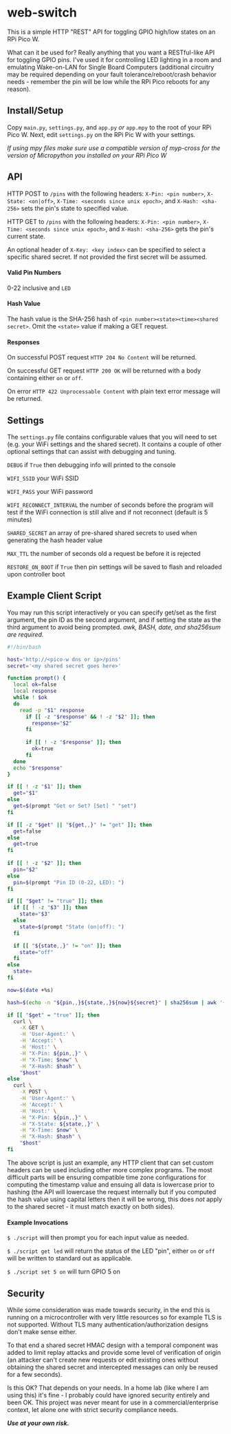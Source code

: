 web-switch
==
This is a simple HTTP "REST" API for toggling GPIO high/low states on an RPi Pico W.

What can it be used for? Really anything that you want a RESTful-like API for toggling GPIO pins. I've used it for controlling LED lighting in a room and emulating Wake-on-LAN for Single Board Computers (additional circuitry may be required depending on your fault tolerance/reboot/crash behavior needs - remember the pin will be low while the RPi Pico reboots for any reason).

## Install/Setup
Copy `main.py`, `settings.py`, and `app.py` _or_ `app.mpy` to the root of your RPi Pico W. Next, edit `settings.py` on the RPi Pic W with your settings.

_If using mpy files make sure use a compatible version of myp-cross for the version of Micropython you installed on your RPi Pico W_

## API
HTTP POST to `/pins` with the following headers: `X-Pin: <pin number>`, `X-State: <on|off>`, `X-Time: <seconds since unix epoch>`, and `X-Hash: <sha-256>` sets the pin's state to specified value.  

HTTP GET to `/pins` with the following headers: `X-Pin: <pin number>`, `X-Time: <seconds since unix epoch>`, and `X-Hash: <sha-256>` gets the pin's current state.  

An optional header of `X-Key: <key index>` can be specified to select a specific shared secret. If not provided the first secret will be assumed.  

#### Valid Pin Numbers
0-22 inclusive and `LED`

#### Hash Value
The hash value is the SHA-256 hash of `<pin number><state><time><shared secret>`. Omit the `<state>` value if making a GET request.

#### Responses
On successful POST request `HTTP 204 No Content` will be returned.  

On successful GET request `HTTP 200 OK` will be returned with a body containing either `on` or `off`.  

On error `HTTP 422 Unprocessable Content` with plain text error message will be returned.  

## Settings
The `settings.py` file contains configurable values that you will need to set (e.g. your WiFi settings and the shared secret). It contains a couple of other optional settings that can assist with debugging and tuning.

`DEBUG` if `True` then debugging info will printed to the console  
  
`WIFI_SSID` your WiFi SSID  
  
`WIFI_PASS` your WiFi password  
  
`WIFI_RECONNECT_INTERVAL` the number of seconds before the program will test if the WiFi connection is still alive and if not reconnect (default is 5 minutes)  
  
`SHARED_SECRET` an array of pre-shared shared secrets to used when generating the hash header value  
  
`MAX_TTL` the number of seconds old a request be before it is rejected  
  
`RESTORE_ON_BOOT` if `True` then pin settings will be saved to flash and reloaded upon controller boot  


## Example Client Script
You may run this script interactively or you can specify get/set as the first argument, the pin ID as the second argument, and if setting the state as the third argument to avoid being prompted.
_awk, BASH, date, and sha256sum are required._

```bash
#!/bin/bash

host='http://<pico-w dns or ip>/pins'
secret='<my shared secret goes here>'

function prompt() {
  local ok=false
  local response
  while ! $ok
  do
    read -p "$1" response
      if [[ -z "$response" && ! -z "$2" ]]; then
        response="$2"
      fi
      
      if [[ ! -z "$response" ]]; then
        ok=true
      fi
  done
  echo "$response"
}

if [[ ! -z "$1" ]]; then
  get="$1"
else
  get=$(prompt "Get or Set? [Set] " "set")
fi

if [[ -z "$get" || "${get,,}" != "get" ]]; then
  get=false
else
  get=true
fi
  
if [[ ! -z "$2" ]]; then
  pin="$2"
else
  pin=$(prompt "Pin ID (0-22, LED): ")
fi

if [[ "$get" != "true" ]]; then
  if [[ ! -z "$3" ]]; then
    state="$3"
  else
    state=$(prompt "State (on|off): ")
  fi

  if [[ "${state,,}" != "on" ]]; then
    state="off"
  fi
else
  state=  
fi

now=$(date +%s)

hash=$(echo -n "${pin,,}${state,,}${now}${secret}" | sha256sum | awk '{ print $1 }')

if [[ "$get" = "true" ]]; then
  curl \
    -X GET \
    -H 'User-Agent:' \
    -H 'Accept:' \
    -H 'Host:' \
    -H "X-Pin: ${pin,,}" \
    -H "X-Time: $now" \
    -H "X-Hash: $hash" \
    "$host"
else
  curl \
    -X POST \
    -H 'User-Agent:' \
    -H 'Accept:' \
    -H 'Host:' \
    -H "X-Pin: ${pin,,}" \
    -H "X-State: ${state,,}" \
    -H "X-Time: $now" \
    -H "X-Hash: $hash" \
    "$host"  
fi
```

The above script is just an example, any HTTP client that can set custom headers can be used including other more complex programs. The most difficult parts will be ensuring compatible time zone configurations for computing the timestamp value and ensuing all data is lowercase prior to hashing (the API will lowercase the request internally but if you computed the hash value using capital letters then it will be wrong, this does _not_ apply to the shared secret - it must match exactly on both sides).

#### Example Invocations
`$ ./script` will then prompt you for each input value as needed.  

`$ ./script get led` will return the status of the LED "pin", either `on` or `off` will be written to standard out as applicable.  

`$ ./script set 5 on` will turn GPIO 5 on

## Security
While some consideration was made towards security, in the end this is running on a microcontroller with very little resources so for example TLS is not supported. Without TLS many authentication/authorization designs don't make sense either.

To that end a shared secret HMAC design with a temporal component was added to limit replay attacks and provide some level of verification of origin (an attacker can't create new requests or edit existing ones without obtaining the shared secret and intercepted messages can only be reused for a few seconds).

Is this OK? That depends on your needs. In a home lab (like where I am using this) it's fine - I probably could have ignored security entirely and been OK. This project was never meant for use in a commercial/enterprise context, let alone one with strict security compliance needs.

_**Use at your own risk.**_

